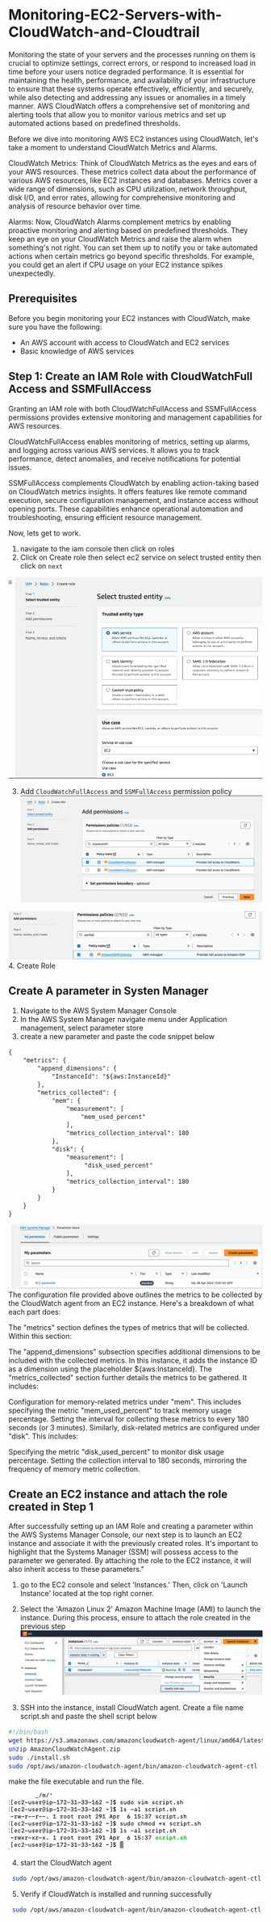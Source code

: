 # Monitoring-EC2-Servers-with-CloudWatch-and-Cloudtrail

Monitoring the state of your servers and the processes running on them is crucial to optimize settings, correct errors, or respond to increased load in time before your users notice degraded performance. It is essential for maintaining the health, performance, and availability of your infrastructure to ensure that these systems operate effectively, efficiently, and securely, while also detecting and addressing any issues or anomalies in a timely manner. AWS CloudWatch offers a comprehensive set of monitoring and alerting tools that allow you to monitor various metrics and set up automated actions based on predefined thresholds.

Before we dive into monitoring AWS EC2 instances using CloudWatch, let's take a moment to understand CloudWatch Metrics and Alarms.

CloudWatch Metrics: Think of CloudWatch Metrics as the eyes and ears of your AWS resources. These metrics collect data about the performance of various AWS resources, like EC2 instances and databases. Metrics cover a wide range of dimensions, such as CPU utilization, network throughput, disk I/O, and error rates, allowing for comprehensive monitoring and analysis of resource behavior over time.

Alarms: Now, CloudWatch Alarms complement metrics by enabling proactive monitoring and alerting based on predefined thresholds. They keep an eye on your CloudWatch Metrics and raise the alarm when something's not right. You can set them up to notify you or take automated actions when certain metrics go beyond specific thresholds. For example, you could get an alert if CPU usage on your EC2 instance spikes unexpectedly.

## Prerequisites
Before you begin monitoring your EC2 instances with CloudWatch, make sure you have the following:

- An AWS account with access to CloudWatch and EC2 services
- Basic knowledge of AWS services

## Step 1: Create an IAM Role with CloudWatchFull Access and SSMFullAccess

Granting an IAM role with both CloudWatchFullAccess and SSMFullAccess permissions provides extensive monitoring and management capabilities for AWS resources.

CloudWatchFullAccess enables monitoring of metrics, setting up alarms, and logging across various AWS services. It allows you to track performance, detect anomalies, and receive notifications for potential issues.

SSMFullAccess complements CloudWatch by enabling action-taking based on CloudWatch metrics insights. It offers features like remote command execution, secure configuration management, and instance access without opening ports. These capabilities enhance operational automation and troubleshooting, ensuring efficient resource management.

Now, lets get to work.

1. navigate to the iam console then click on roles
2. Click on Create role then select ec2 service on select trusted entity then click on `next`

![ec2-role](images/ec2role.png)

3. Add `CloudWatchFullAccess` and `SSMFullAccess` permission policy
![cwpolicy](images/cwpolicy.png)

![ssmpolicy](images/ssmpolicy.png)
4. Create Role

## Create A parameter in Systen Manager
1. Navigate to the AWS System Manager Console
2. In the AWS System Manager navigate menu under Application management, select parameter store
3. create a new parameter and paste the code snippet below
```
{
	"metrics": {
		"append_dimensions": {
			"InstanceId": "${aws:InstanceId}"
		},
		"metrics_collected": {
			"mem": {
				"measurement": [
					"mem_used_percent"
				],
				"metrics_collection_interval": 180
			},
            "disk": {
				"measurement": [
                     "disk_used_percent"
				],
				"metrics_collection_interval": 180
			}
		}
	}
}
```
![ec2-parameter](images/ec2p.png)
The configuration file provided above outlines the metrics to be collected by the CloudWatch agent from an EC2 instance.  Here's a breakdown of what each part does:

The "metrics" section defines the types of metrics that will be collected. Within this section:

The "append_dimensions" subsection specifies additional dimensions to be included with the collected metrics. In this instance, it adds the instance ID as a dimension using the placeholder ${aws:InstanceId}.
The "metrics_collected" section further details the metrics to be gathered. It includes:

Configuration for memory-related metrics under "mem". This includes specifying the metric "mem_used_percent" to track memory usage percentage.
Setting the interval for collecting these metrics to every 180 seconds (or 3 minutes).
Similarly, disk-related metrics are configured under "disk". This includes:

Specifying the metric "disk_used_percent" to monitor disk usage percentage.
Setting the collection interval to 180 seconds, mirroring the frequency of memory metric collection.

## Create an EC2 instance and attach the role created in Step 1
After successfully setting up an IAM Role and creating a parameter within the AWS Systems Manager Console, our next step is to launch an EC2 instance and associate it with the previously created roles. It's important to highlight that the Systems Manager (SSM) will possess access to the parameter we generated. By attaching the role to the EC2 instance, it will also inherit access to these parameters."

1. go to the EC2 console and select 'Instances.' Then, click on 'Launch Instance' located at the top right corner.

2. Select the 'Amazon Linux 2' Amazon Machine Image (AMI) to launch the instance. During this process, ensure to attach the role created in the previous step
![ec2-iam](images/ec2-iam.png)

3. SSH into the instance, install CloudWatch agent. Create a file name script.sh and paste the shell script below
```bash
#!/bin/bash
wget https://s3.amazonaws.com/amazoncloudwatch-agent/linux/amd64/latest/AmazonCloudWatchAgent.zip
unzip AmazonCloudWatchAgent.zip
sudo ./install.sh
sudo /opt/aws/amazon-cloudwatch-agent/bin/amazon-cloudwatch-agent-ctl -a fetch-config -m ec2 -c ssm:/alarm/AWS-CWAgentLinConfig -s
```
make the file executable and run the file.

![script](images/script.png)

4. start the CloudWatch agent 
```bash
 sudo /opt/aws/amazon-cloudwatch-agent/bin/amazon-cloudwatch-agent-ctl -m ec2 -a start
```
5. Verify if CloudWatch is installed and running successfully
```bash
 sudo /opt/aws/amazon-cloudwatch-agent/bin/amazon-cloudwatch-agent-ctl -m ec2 -a status
```

